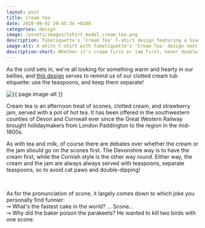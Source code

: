```yaml
---
layout: post
title: Cream tea
date: 2020-09-02 20:45:34 +0100
categories: design
image: /assets/images/tshirt_model_cream_tea.png
description: Tubetiquette's 'Cream Tea' t-shirt design featuring a Siamese cat forgetting its manners and dipping its paw in a tub of clotted cream. How very improper!
image-alt: A white t-shirt with Tubetiquette's 'Cream Tea' design next to Paddington Bear with his marmite sandwich. 
description-short: Whether it's cream first or jam first, never double-dip like this cat that got the cream. 
---
```


<p>As the cold sets in, we're all looking for something warm and hearty in our bellies, and <a href="https://tubetiquette.teemill.com/product/cream-tea/">this design</a> serves to remind us of our clotted cream tub etiquette: use the teaspoons, and keep them separate! </p>

<section class="spotlights">
    <section>
        <img src="{{ page.image }}" alt="{{ page.image-alt }}" data-position="center center">
		<div class="content">
			<div class="inner">
<p>Cream tea is an afternoon treat of scones, clotted cream, and strawberry jam, served with a pot of hot tea. It has been offered in the southwestern counties of Devon and Cornwall ever since the Great Western Railway brought holidaymakers from London Paddington to the region in the mid-1800s. </p>

<p>As with tea and milk, of course there are debates over whether the cream or the jam should go on the scones first. The Devonshire way is to have the cream first, while the Cornish style is the other way round. Either way, the cream and the jam are always always served with teaspoons, separate teaspoons, so to avoid cat paws and double-dipping! </p>
    </div></div></section></section><br>

<p>As for the pronunciation of scone, it largely comes down to which joke you personally find funnier: <br>
&#x21DD; What's the fastest cake in the world? ... Scone...<br>
&#x21DD; Why did the baker poison the parakeets? He wanted to kill two birds with one scone.
</p><br>
